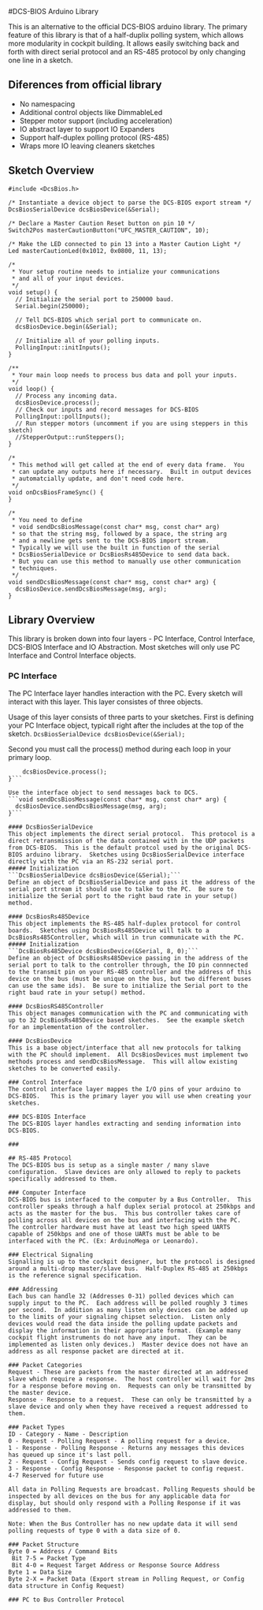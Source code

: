 #DCS-BIOS Arduino Library

This is an alternative to the official DCS-BIOS arduino library.  The primary feature of this library is that of a half-duplix polling system, which allows more modularity in cockpit building.  It allows easily switching back and forth with direct serial protocol and an RS-485 protocol by only changing one line in a sketch.

## Diferences from official library
* No namespacing
* Additional control objects like DimmableLed
* Stepper motor support (including acceleration)
* IO abstract layer to support IO Expanders
* Support half-duplex polling protocol (RS-485)
* Wraps more IO leaving cleaners sketches

## Sketch Overview
```
#include <DcsBios.h>

/* Instantiate a device object to parse the DCS-BIOS export stream */
DcsBiosSerialDevice dcsBiosDevice(&Serial);

/* Declare a Master Caution Reset button on pin 10 */
Switch2Pos masterCautionButton("UFC_MASTER_CAUTION", 10);

/* Make the LED connected to pin 13 into a Master Caution Light */
Led masterCautionLed(0x1012, 0x0800, 11, 13);

/*
 * Your setup routine needs to intialize your communications
 * and all of your input devices.
 */
void setup() {
  // Initialize the serial port to 250000 baud.
  Serial.begin(250000);

  // Tell DCS-BIOS which serial port to communicate on.
  dcsBiosDevice.begin(&Serial);

  // Initialize all of your polling inputs.
  PollingInput::initInputs();
}

/**
 * Your main loop needs to process bus data and poll your inputs.
 */
void loop() {
  // Process any incoming data.
  dcsBiosDevice.process();
  // Check our inputs and record messages for DCS-BIOS
  PollingInput::pollInputs();
  // Run stepper motors (uncomment if you are using steppers in this sketch)
  //StepperOutput::runSteppers();
}

/*
 * This method will get called at the end of every data frame.  You
 * can update any outputs here if necessary.  Built in output devices
 * automatcially update, and don't need code here.
 */
void onDcsBiosFrameSync() {
}

/*
 * You need to define 
 * void sendDcsBiosMessage(const char* msg, const char* arg)
 * so that the string msg, followed by a space, the string arg
 * and a newline gets sent to the DCS-BIOS import stream.
 * Typically we will use the built in function of the serial 
 * DcsBiosSerialDevice or DcsBiosRs485Device to send data back.
 * But you can use this method to manually use other communication
 * techniques.
 */
void sendDcsBiosMessage(const char* msg, const char* arg) {
  dcsBiosDevice.sendDcsBiosMessage(msg, arg);
}
```

## Library Overview
This library is broken down into four layers - PC Interface, Control Interface, DCS-BIOS Interface and IO Abstraction.  Most sketches will only use PC Interface and Control Interface objects.

### PC Interface
The PC Interface layer handles interaction with the PC.  Every sketch will interact with this layer.  This layer consistes of three objects.

Usage of this layer consists of three parts to your sketches. First is defining your PC Interface object, typicall right after the includes at the top of the sketch.
```DcsBiosSerialDevice dcsBiosDevice(&Serial);```

Second you must call the process() method during each loop in your primary loop.
```void loop() {
	dcsBiosDevice.process();
}```

Use the interface object to send messages back to DCS.
```void sendDcsBiosMessage(const char* msg, const char* arg) {
  dcsBiosDevice.sendDcsBiosMessage(msg, arg);
}```

#### DcsBiosSerialDevice
This object implements the direct serial protocol.  This protocol is a direct retransmission of the data contained with in the UDP packets from DCS-BIOS.  This is the default protcol used by the original DCS-BIOS arduino library.  Sketches using DcsBiosSerialDevice interface directly with the PC via an RS-232 serial port.
##### Initialization
```DcsBiosSerialDevice dcsBiosDevice(&Serial);```
Define an object of DcsBiosSerialDevice and pass it the address of the serial port stream it should use to talke to the PC.  Be sure to initialize the Serial port to the right baud rate in your setup() method.

#### DcsBiosRs485Device
This object implements the RS-485 half-duplex protocol for control boards.  Sketches using DcsBiosRs485Device will talk to a DcsBiosRs485Controller, which will in trun communicate with the PC.
##### Initialization
```DcsBiosRs485Device dcsBiosDevice(&Serial, 8, 0);```
Define an object of DcsBiosRs485Device passing in the address of the serial port to talk to the controller through, the IO pin connnected to the transmit pin on your RS-485 controller and the address of this device on the bus (must be unique on the bus, but two different buses can use the same ids).  Be sure to initialize the Serial port to the right baud rate in your setup() method.

#### DcsBiosRS485Controller
This object manages communication with the PC and communicating with up to 32 DcsBiosRs485Device based sketches.  See the example sketch for an implementation of the controller.

#### DcsBiosDevice
This is a base object/interface that all new protocols for talking with the PC should implement.  All DcsBiosDevices must implement two methods process and sendDcsBiosMessage.  This will allow existing sketches to be converted easily.

### Control Interface
The control interface layer mappes the I/O pins of your arduino to DCS-BIOS.   This is the primary layer you will use when creating your sketches.

### DCS-BIOS Interface
The DCS-BIOS layer handles extracting and sending information into DCS-BIOS.

### 

## RS-485 Protocol
The DCS-BIOS bus is setup as a single master / many slave configuration.  Slave devices are only allowed to reply to packets specifically addressed to them.

### Computer Interface
DCS-BIOS bus is interfaced to the computer by a Bus Controller.  This controller speaks through a half duplex serial protocol at 250kbps and acts as the master for the bus.  This bus controller takes care of polling across all devices on the bus and interfacing with the PC.  The controller hardware must have at least two high speed UARTS capable of 250kbps and one of those UARTs must be able to be interfaced with the PC. (Ex: ArduinoMega or Leonardo).

### Electrical Signaling
Signalling is up to the cockpit designer, but the protocol is designed around a multi-drop master/slave bus.  Half-Duplex RS-485 at 250kbps is the reference signal specification.

### Addressing
Each bus can handle 32 (Addresses 0-31) polled devices which can supply input to the PC.  Each address will be polled roughly 3 times per second.  In addition as many listen only devices can be added up to the limits of your signaling chipset selection.  Listen only devices would read the data inside the polling update packets and display the information in their appropriate format. (Example many cockpit flight instruments do not have any input.  They can be implemented as listen only devices.)  Master device does not have an address as all response packet are directed at it.

### Packet Categories
Request - These are packets from the master directed at an addressed slave which require a response.  The host controller will wait for 2ms for a response before moving on.  Requests can only be transmitted by the master device.
Response - Response to a request.  These can only be transmitted by a slave device and only when they have received a request addressed to them.

### Packet Types
ID - Category - Name - Description
0 - Request - Polling Request - A polling request for a device.
1 - Response - Polling Response - Returns any messages this devices has queued up since it's last poll.
2 - Request - Config Request - Sends config request to slave device.
3 - Response - Config Response - Response packet to config request.
4-7 Reserved for future use

All data in Polling Requests are broadcast. Polling Requests should be inspected by all devices on the bus for any applicable data for display, but should only respond with a Polling Response if it was addressed to them.

Note: When the Bus Controller has no new update data it will send polling requests of type 0 with a data size of 0.

### Packet Structure
Byte 0 = Address / Command Bits
 Bit 7-5 = Packet Type
 Bit 4-0 = Request Target Address or Response Source Address
Byte 1 = Data Size
Byte 2-X = Packet Data (Export stream in Polling Request, or Config data structure in Config Request)

### PC to Bus Controller Protocol
